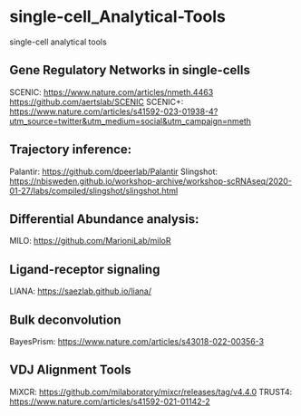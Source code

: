 # single-cell_Analytical-Tools
single-cell analytical tools

## Gene Regulatory Networks in single-cells

SCENIC: https://www.nature.com/articles/nmeth.4463
        https://github.com/aertslab/SCENIC
SCENIC+: https://www.nature.com/articles/s41592-023-01938-4?utm_source=twitter&utm_medium=social&utm_campaign=nmeth

## Trajectory inference:

Palantir: https://github.com/dpeerlab/Palantir
Slingshot: https://nbisweden.github.io/workshop-archive/workshop-scRNAseq/2020-01-27/labs/compiled/slingshot/slingshot.html


## Differential Abundance analysis:

MILO: https://github.com/MarioniLab/miloR


## Ligand-receptor signaling

LIANA: https://saezlab.github.io/liana/


## Bulk deconvolution

BayesPrism: https://www.nature.com/articles/s43018-022-00356-3


## VDJ Alignment Tools

MiXCR: https://github.com/milaboratory/mixcr/releases/tag/v4.4.0
TRUST4: https://www.nature.com/articles/s41592-021-01142-2
